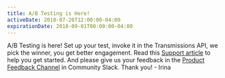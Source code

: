 ```yaml
---
title: A/B Testing is Here!
activeDate: 2018-07-26T12:00:00-04:00
expirationDate: 2018-09-01T00:00:00-04:00
---
```

A/B Testing is here! Set up your test, invoke it in the Transmissions API, we pick the winner, you get better engagement. Read this [Support article](https://www.sparkpost.com/docs/tech-resources/a-b-testing-sparkpost/) to help you get started. And please give us your feedback in the [Product Feedback Channel](https://sparkpost-community.slack.com/messages/CAZ951FK9) in Community Slack.
Thank you! - Irina
